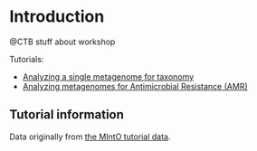 # Introduction

@CTB stuff about workshop

Tutorials:

* [Analyzing a single metagenome for taxonomy](single-metagenomes-taxonomy.md)
* [Analyzing metagenomes for Antimicrobial Resistance (AMR)](amr.md)

## Tutorial information

Data originally from
[the MIntO tutorial data](https://zenodo.org/records/6369313).
